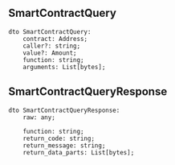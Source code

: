 ## SmartContractQuery

```
dto SmartContractQuery:
    contract: Address;
    caller?: string;
    value?: Amount;
    function: string;
    arguments: List[bytes];
```

## SmartContractQueryResponse

```
dto SmartContractQueryResponse:
    raw: any;

    function: string;
    return_code: string;
    return_message: string;
    return_data_parts: List[bytes];
```
